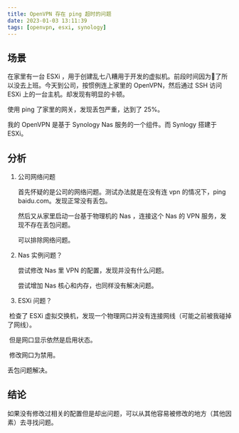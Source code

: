 ```yaml
---
title: OpenVPN 存在 ping 超时的问题
date: 2023-01-03 13:11:39
tags: [openvpn, esxi, synology]
---
```




## 场景

 在家里有一台 ESXi ，用于创建乱七八糟用于开发的虚拟机。前段时间因为🐑了所以没去上班。今天到公司，按惯例连上家里的 OpenVPN，然后通过 SSH 访问 ESXi 上的一台主机。却发现有明显的卡顿。



使用 ping 了家里的网关，发现丢包严重，达到了 25%。



我的 OpenVPN 是基于 Synology  Nas 服务的一个组件。而 Synlogy 搭建于  ESXi。



## 分析



1. 公司网络问题

   首先怀疑的是公司的网络问题。测试办法就是在没有连  vpn 的情况下，ping baidu.com。发现正常没有丢包。

   然后又从家里启动一台基于物理机的 Nas ，连接这个 Nas 的 VPN 服务，发现不存在丢包问题。

   可以排除网络问题。

2. Nas 实例问题？

   尝试修改 Nas 里 VPN 的配置，发现并没有什么问题。

   尝试增加 Nas 核心和内存，也同样没有解决问题。

3. ESXi 问题？

​		检查了 ESXi 虚拟交换机，发现一个物理网口并没有连接网线（可能之前被我碰掉了网线）。

​		但是网口显示依然是启用状态。

​		修改网口为禁用。



丢包问题解决。



## 结论

如果没有修改过相关的配置但是却出问题，可以从其他容易被修改的地方（其他因素）去寻找问题。